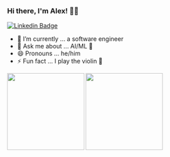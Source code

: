 ### Hi there, I'm Alex! 👋🏼 
[![Linkedin Badge](https://img.shields.io/badge/-LinkedIn-0e76a8?style=for-the-badge&logo=Linkedin&logoColor=white)](https://www.linkedin.com/in/alexlavaee/)

- 🔭 I’m currently ... a software engineer
- 💬 Ask me about ... AI/ML 🤖
- 😄 Pronouns ... he/him
- ⚡ Fun fact ... I play the violin 🎻

<p>
<img align="left" height="180em" src="https://github-readme-stats.lavaman131.vercel.app/api?username=lavaman131&show_icons=true&theme=radical&hide_border=true&&count_private=true&include_all_commits=true" align="center"/>
<img align="center" height="180em" src="https://github-readme-stats.lavaman131.vercel.app/api/top-langs/?username=lavaman131&show_icons=true&theme=radical&hide_border=true&layout=compact&langs_count=8&hide=jupyter%20notebook" align="center"/>
</p>

<!--
**lavaman131/lavaman131** is a ✨ _special_ ✨ repository because its `README.md` (this file) appears on your GitHub profile.
